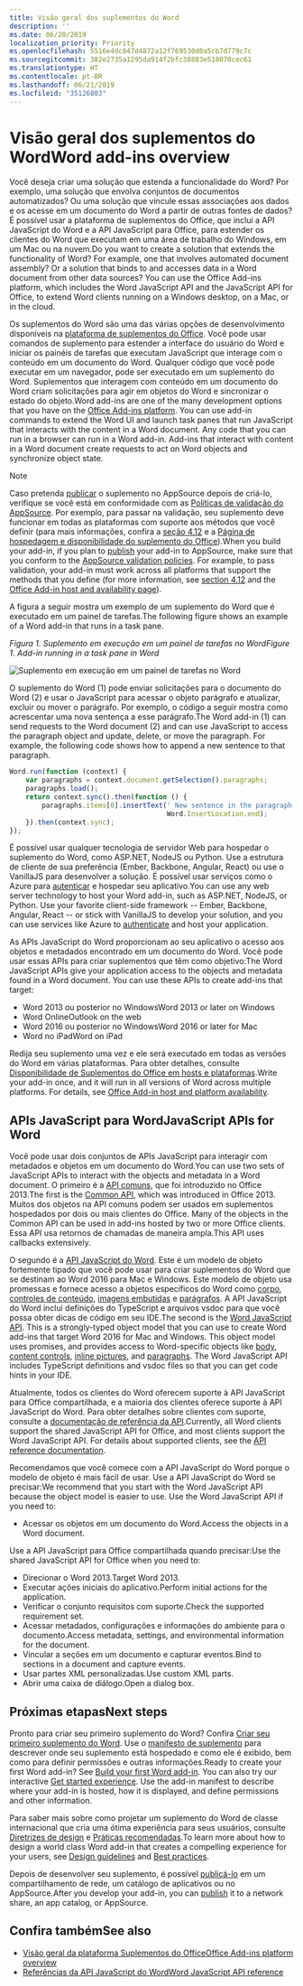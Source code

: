 ```yaml
---
title: Visão geral dos suplementos do Word
description: ''
ms.date: 06/20/2019
localization_priority: Priority
ms.openlocfilehash: 5516e4dc847d4872a12f769530d0a5cb7d779c7c
ms.sourcegitcommit: 382e2735a1295da914f2bfc38883e518070cec61
ms.translationtype: HT
ms.contentlocale: pt-BR
ms.lasthandoff: 06/21/2019
ms.locfileid: "35126803"
---
```

# <a name="word-add-ins-overview"></a><span data-ttu-id="2b7fc-102">Visão geral dos suplementos do Word</span><span class="sxs-lookup"><span data-stu-id="2b7fc-102">Word add-ins overview</span></span>

<span data-ttu-id="2b7fc-p101">Você deseja criar uma solução que estenda a funcionalidade do Word? Por exemplo, uma solução que envolva conjuntos de documentos automatizados? Ou uma solução que vincule essas associações aos dados e os acesse em um documento do Word a partir de outras fontes de dados? É possível usar a plataforma de suplementos do Office, que inclui a API JavaScript do Word e a API JavaScript para Office, para estender os clientes do Word que executam em uma área de trabalho do Windows, em um Mac ou na nuvem.</span><span class="sxs-lookup"><span data-stu-id="2b7fc-p101">Do you want to create a solution that extends the functionality of Word? For example, one that involves automated document assembly? Or a solution that binds to and accesses data in a Word document from other data sources? You can use the Office Add-ins platform, which includes the Word JavaScript API and the JavaScript API for Office, to extend Word clients running on a Windows desktop, on a Mac, or in the cloud.</span></span>

<span data-ttu-id="2b7fc-p102">Os suplementos do Word são uma das várias opções de desenvolvimento disponíveis na [plataforma de suplementos do Office](../overview/office-add-ins.md). Você pode usar comandos de suplemento para estender a interface do usuário do Word e iniciar os painéis de tarefas que executam JavaScript que interage com o conteúdo em um documento do Word. Qualquer código que você pode executar em um navegador, pode ser executado em um suplemento do Word. Suplementos que interagem com conteúdo em um documento do Word criam solicitações para agir em objetos do Word e sincronizar o estado do objeto.</span><span class="sxs-lookup"><span data-stu-id="2b7fc-p102">Word add-ins are one of the many development options that you have on the [Office Add-ins platform](../overview/office-add-ins.md). You can use add-in commands to extend the Word UI and launch task panes that run JavaScript that interacts with the content in a Word document. Any code that you can run in a browser can run in a Word add-in. Add-ins that interact with content in a Word document create requests to act on Word objects and synchronize object state.</span></span> 

> [!NOTE]
> <span data-ttu-id="2b7fc-p103">Caso pretenda [publicar](../publish/publish.md) o suplemento no AppSource depois de criá-lo, verifique se você está em conformidade com as [Políticas de validação do AppSource](/office/dev/store/validation-policies). Por exemplo, para passar na validação, seu suplemento deve funcionar em todas as plataformas com suporte aos métodos que você definir (para mais informações, confira a [seção 4.12](/office/dev/store/validation-policies#4-apps-and-add-ins-behave-predictably) e a [Página de hospedagem e disponibilidade do suplemento do Office](../overview/office-add-in-availability.md)).</span><span class="sxs-lookup"><span data-stu-id="2b7fc-p103">When you build your add-in, if you plan to [publish](../publish/publish.md) your add-in to AppSource, make sure that you conform to the [AppSource validation policies](/office/dev/store/validation-policies). For example, to pass validation, your add-in must work across all platforms that support the methods that you define (for more information, see [section 4.12](/office/dev/store/validation-policies#4-apps-and-add-ins-behave-predictably) and the [Office Add-in host and availability page](../overview/office-add-in-availability.md)).</span></span>

<span data-ttu-id="2b7fc-113">A figura a seguir mostra um exemplo de um suplemento do Word que é executado em um painel de tarefas.</span><span class="sxs-lookup"><span data-stu-id="2b7fc-113">The following figure shows an example of a Word add-in that runs in a task pane.</span></span>

<span data-ttu-id="2b7fc-114">*Figura 1. Suplemento em execução em um painel de tarefas no Word*</span><span class="sxs-lookup"><span data-stu-id="2b7fc-114">*Figure 1. Add-in running in a task pane in Word*</span></span>

![Suplemento em execução em um painel de tarefas no Word](../images/word-add-in-show-host-client.png)

<span data-ttu-id="2b7fc-p104">O suplemento do Word (1) pode enviar solicitações para o documento do Word (2) e usar o JavaScript para acessar o objeto parágrafo e atualizar, excluir ou mover o parágrafo. Por exemplo, o código a seguir mostra como acrescentar uma nova sentença a esse parágrafo.</span><span class="sxs-lookup"><span data-stu-id="2b7fc-p104">The Word add-in (1) can send requests to the Word document (2) and can use JavaScript to access the paragraph object and update, delete, or move the paragraph. For example, the following code shows how to append a new sentence to that paragraph.</span></span>

```js
Word.run(function (context) {
    var paragraphs = context.document.getSelection().paragraphs;
    paragraphs.load();
    return context.sync().then(function () {
        paragraphs.items[0].insertText(' New sentence in the paragraph.',
                                       Word.InsertLocation.end);
    }).then(context.sync);
});

```

<span data-ttu-id="2b7fc-p105">É possível usar qualquer tecnologia de servidor Web para hospedar o suplemento do Word, como ASP.NET, NodeJS ou Python. Use a estrutura de cliente de sua preferência (Ember, Backbone, Angular, React) ou use o VanillaJS para desenvolver a solução. É possível usar serviços como o Azure para [autenticar](../develop/use-the-oauth-authorization-framework-in-an-office-add-in.md) e hospedar seu aplicativo.</span><span class="sxs-lookup"><span data-stu-id="2b7fc-p105">You can use any web server technology to host your Word add-in, such as ASP.NET, NodeJS, or Python. Use your favorite client-side framework -- Ember, Backbone, Angular, React -- or stick with VanillaJS to develop your solution, and you can use services like Azure to [authenticate](../develop/use-the-oauth-authorization-framework-in-an-office-add-in.md) and host your application.</span></span>

<span data-ttu-id="2b7fc-p106">As APIs JavaScript do Word proporcionam ao seu aplicativo o acesso aos objetos e metadados encontrado em um documento do Word. Você pode usar essas APIs para criar suplementos que têm como objetivo:</span><span class="sxs-lookup"><span data-stu-id="2b7fc-p106">The Word JavaScript APIs give your application access to the objects and metadata found in a Word document. You can use these APIs to create add-ins that target:</span></span>

* <span data-ttu-id="2b7fc-122">Word 2013 ou posterior no Windows</span><span class="sxs-lookup"><span data-stu-id="2b7fc-122">Word 2013 or later on Windows</span></span>
* <span data-ttu-id="2b7fc-123">Word Online</span><span class="sxs-lookup"><span data-stu-id="2b7fc-123">Outlook on the web</span></span>
* <span data-ttu-id="2b7fc-124">Word 2016 ou posterior no Windows</span><span class="sxs-lookup"><span data-stu-id="2b7fc-124">Word 2016 or later for Mac</span></span>
* <span data-ttu-id="2b7fc-125">Word no iPad</span><span class="sxs-lookup"><span data-stu-id="2b7fc-125">Word on iPad</span></span>

<span data-ttu-id="2b7fc-p107">Redija seu suplemento uma vez e ele será executado em todas as versões do Word em várias plataformas. Para obter detalhes, consulte [Disponibilidade de Suplementos do Office em hosts e plataformas](../overview/office-add-in-availability.md).</span><span class="sxs-lookup"><span data-stu-id="2b7fc-p107">Write your add-in once, and it will run in all versions of Word across multiple platforms. For details, see [Office Add-in host and platform availability](../overview/office-add-in-availability.md).</span></span>

## <a name="javascript-apis-for-word"></a><span data-ttu-id="2b7fc-128">APIs JavaScript para Word</span><span class="sxs-lookup"><span data-stu-id="2b7fc-128">JavaScript APIs for Word</span></span>

<span data-ttu-id="2b7fc-129">Você pode usar dois conjuntos de APIs JavaScript para interagir com metadados e objetos em um documento do Word.</span><span class="sxs-lookup"><span data-stu-id="2b7fc-129">You can use two sets of JavaScript APIs to interact with the objects and metadata in a Word document.</span></span> <span data-ttu-id="2b7fc-130">O primeiro é a [API comuns](../reference/javascript-api-for-office.md), que foi introduzido no Office 2013.</span><span class="sxs-lookup"><span data-stu-id="2b7fc-130">The first is the [Common API](../reference/javascript-api-for-office.md), which was introduced in Office 2013.</span></span> <span data-ttu-id="2b7fc-131">Muitos dos objetos na API comuns podem ser usados em suplementos hospedados por dois ou mais clientes do Office. </span><span class="sxs-lookup"><span data-stu-id="2b7fc-131">Many of the objects in the Common API can be used in add-ins hosted by two or more Office clients.</span></span> <span data-ttu-id="2b7fc-132">Essa API usa retornos de chamadas de maneira ampla.</span><span class="sxs-lookup"><span data-stu-id="2b7fc-132">This API uses callbacks extensively.</span></span>

<span data-ttu-id="2b7fc-p109">O segundo é a [API JavaScript do Word](../reference/overview/word-add-ins-reference-overview.md). Este é um modelo de objeto fortemente tipado que você pode usar para criar suplementos do Word que se destinam ao Word 2016 para Mac e Windows. Este modelo de objeto usa promessas e fornece acesso a objetos específicos do Word como [corpo](/javascript/api/word/word.body), [controles de conteúdo](/javascript/api/word/word.contentcontrol), [imagens embutidas](/javascript/api/word/word.inlinepicture) e [parágrafos](/javascript/api/word/word.paragraph). A API JavaScript do Word inclui definições do TypeScript e arquivos vsdoc para que você possa obter dicas de código em seu IDE.</span><span class="sxs-lookup"><span data-stu-id="2b7fc-p109">The second is the [Word JavaScript API](../reference/overview/word-add-ins-reference-overview.md). This is a strongly-typed object model that you can use to create Word add-ins that target Word 2016 for Mac and Windows. This object model uses promises, and provides access to Word-specific objects like [body](/javascript/api/word/word.body), [content controls](/javascript/api/word/word.contentcontrol), [inline pictures](/javascript/api/word/word.inlinepicture), and [paragraphs](/javascript/api/word/word.paragraph). The Word JavaScript API includes TypeScript definitions and vsdoc files so that you can get code hints in your IDE.</span></span>

<span data-ttu-id="2b7fc-p110">Atualmente, todos os clientes do Word oferecem suporte à API JavaScript para Office compartilhada, e a maioria dos clientes oferece suporte à API JavaScript do Word. Para obter detalhes sobre clientes com suporte, consulte a [documentação de referência da API](/office/dev/add-ins/reference/javascript-api-for-office?product=word).</span><span class="sxs-lookup"><span data-stu-id="2b7fc-p110">Currently, all Word clients support the shared JavaScript API for Office, and most clients support the Word JavaScript API. For details about supported clients, see the [API reference documentation](/office/dev/add-ins/reference/javascript-api-for-office?product=word).</span></span>

<span data-ttu-id="2b7fc-p111">Recomendamos que você comece com a API JavaScript do Word porque o modelo de objeto é mais fácil de usar. Use a API JavaScript do Word se precisar:</span><span class="sxs-lookup"><span data-stu-id="2b7fc-p111">We recommend that you start with the Word JavaScript API because the object model is easier to use. Use the Word JavaScript API if you need to:</span></span>

* <span data-ttu-id="2b7fc-141">Acessar os objetos em um documento do Word.</span><span class="sxs-lookup"><span data-stu-id="2b7fc-141">Access the objects in a Word document.</span></span>

<span data-ttu-id="2b7fc-142">Use a API JavaScript para Office compartilhada quando precisar:</span><span class="sxs-lookup"><span data-stu-id="2b7fc-142">Use the shared JavaScript API for Office when you need to:</span></span>

* <span data-ttu-id="2b7fc-143">Direcionar o Word 2013.</span><span class="sxs-lookup"><span data-stu-id="2b7fc-143">Target Word 2013.</span></span>
* <span data-ttu-id="2b7fc-144">Executar ações iniciais do aplicativo.</span><span class="sxs-lookup"><span data-stu-id="2b7fc-144">Perform initial actions for the application.</span></span>
* <span data-ttu-id="2b7fc-145">Verificar o conjunto requisitos com suporte.</span><span class="sxs-lookup"><span data-stu-id="2b7fc-145">Check the supported requirement set.</span></span>
* <span data-ttu-id="2b7fc-146">Acessar metadados, configurações e informações do ambiente para o documento.</span><span class="sxs-lookup"><span data-stu-id="2b7fc-146">Access metadata, settings, and environmental information for the document.</span></span>
* <span data-ttu-id="2b7fc-147">Vincular a seções em um documento e capturar eventos.</span><span class="sxs-lookup"><span data-stu-id="2b7fc-147">Bind to sections in a document and capture events.</span></span>
* <span data-ttu-id="2b7fc-148">Usar partes XML personalizadas.</span><span class="sxs-lookup"><span data-stu-id="2b7fc-148">Use custom XML parts.</span></span>
* <span data-ttu-id="2b7fc-149">Abrir uma caixa de diálogo.</span><span class="sxs-lookup"><span data-stu-id="2b7fc-149">Open a dialog box.</span></span>

## <a name="next-steps"></a><span data-ttu-id="2b7fc-150">Próximas etapas</span><span class="sxs-lookup"><span data-stu-id="2b7fc-150">Next steps</span></span>

<span data-ttu-id="2b7fc-p112">Pronto para criar seu primeiro suplemento do Word? Confira [Criar seu primeiro suplemento do Word](word-add-ins.md). Use o [manifesto de suplemento](../develop/add-in-manifests.md) para descrever onde seu suplemento está hospedado e como ele é exibido, bem como para definir permissões e outras informações.</span><span class="sxs-lookup"><span data-stu-id="2b7fc-p112">Ready to create your first Word add-in? See [Build your first Word add-in](word-add-ins.md). You can also try our interactive [Get started experience](../develop/add-in-manifests.md). Use the add-in manifest to describe where your add-in is hosted, how it is displayed, and define permissions and other information.</span></span>

<span data-ttu-id="2b7fc-154">Para saber mais sobre como projetar um suplemento do Word de classe internacional que cria uma ótima experiência para seus usuários, consulte [Diretrizes de design](../design/add-in-design.md) e [Práticas recomendadas](../concepts/add-in-development-best-practices.md).</span><span class="sxs-lookup"><span data-stu-id="2b7fc-154">To learn more about how to design a world class Word add-in that creates a compelling experience for your users, see [Design guidelines](../design/add-in-design.md) and [Best practices](../concepts/add-in-development-best-practices.md).</span></span>

<span data-ttu-id="2b7fc-155">Depois de desenvolver seu suplemento, é possível [publicá-lo](../publish/publish.md) em um compartilhamento de rede, um catálogo de aplicativos ou no AppSource.</span><span class="sxs-lookup"><span data-stu-id="2b7fc-155">After you develop your add-in, you can [publish](../publish/publish.md) it to a network share, an app catalog, or AppSource.</span></span>

## <a name="see-also"></a><span data-ttu-id="2b7fc-156">Confira também</span><span class="sxs-lookup"><span data-stu-id="2b7fc-156">See also</span></span>

* [<span data-ttu-id="2b7fc-157">Visão geral da plataforma Suplementos do Office</span><span class="sxs-lookup"><span data-stu-id="2b7fc-157">Office Add-ins platform overview</span></span>](../overview/office-add-ins.md)
* [<span data-ttu-id="2b7fc-158">Referências da API JavaScript do Word</span><span class="sxs-lookup"><span data-stu-id="2b7fc-158">Word JavaScript API reference</span></span>](/office/dev/add-ins/reference/overview/word-add-ins-reference-overview)
